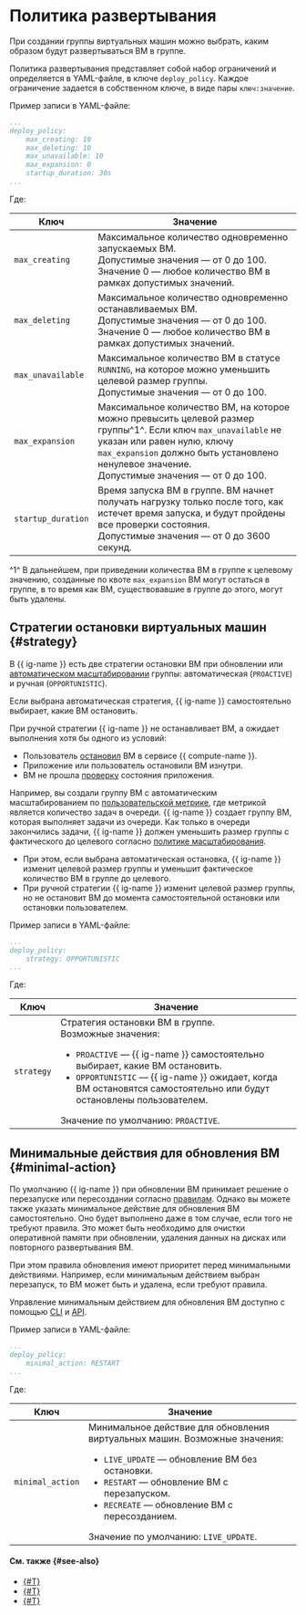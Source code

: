 # Политика развертывания

При создании группы виртуальных машин можно выбрать, каким образом будут развертываться ВМ в группе.

Политика развертывания представляет собой набор ограничений и определяется в YAML-файле, в ключе `deploy_policy`. Каждое ограничение задается в собственном ключе, в виде пары `ключ:значение`.

Пример записи в YAML-файле:

```yaml
...
deploy_policy:
    max_creating: 10
    max_deleting: 10
    max_unavailable: 10
    max_expansion: 0
    startup_duration: 30s
...
```

Где:

Ключ | Значение
----- | -----
`max_creating` | Максимальное количество одновременно запускаемых ВМ.<br>Допустимые значения — от 0 до 100. Значение 0 — любое количество ВМ в рамках допустимых значений.
`max_deleting` | Максимальное количество одновременно останавливаемых ВМ.<br>Допустимые значения — от 0 до 100. Значение 0 — любое количество ВМ в рамках допустимых значений.
`max_unavailable` | Максимальное количество ВМ в статусе `RUNNING`, на которое можно уменьшить целевой размер группы.<br>Допустимые значения — от 0 до 100.
`max_expansion` | Максимальное количество ВМ, на которое можно превысить целевой размер группы^1^. Если ключ `max_unavailable` не указан или равен нулю, ключу `max_expansion` должно быть установлено ненулевое значение.<br>Допустимые значения — от 0 до 100.
`startup_duration` | Время запуска ВМ в группе. ВМ начнет получать нагрузку только после того, как истечет время запуска, и будут пройдены все проверки состояния.<br>Допустимые значения — от 0 до 3600 секунд.

^1^ В дальнейшем, при приведении количества ВМ в группе к целевому значению, созданные по квоте `max_expansion` ВМ могут остаться в группе, в то время как ВМ, существовавшие в группе до этого, могут быть удалены.

## Стратегии остановки виртуальных машин {#strategy}

В {{ ig-name }} есть две стратегии остановки ВМ при обновлении или [автоматическом масштабировании](../scale.md#auto-scale) группы: автоматическая (`PROACTIVE`) и ручная (`OPPORTUNISTIC`).

Если выбрана автоматическая стратегия, {{ ig-name }} самостоятельно выбирает, какие ВМ остановить.

При ручной стратегии {{ ig-name }} не останавливает ВМ, а ожидает выполнения хотя бы одного из условий:
* Пользователь [остановил](../../../operations/vm-control/vm-stop-and-start.md#stop) ВМ в сервисе {{ compute-name }}.
* Приложение или пользователь остановили ВМ изнутри.
* ВМ не прошла [проверку](../autohealing.md#functional-healthcheck) состояния приложения.

Например, вы создали группу ВМ с автоматическим масштабированием по [пользовательской метрике](../scale.md#custom-metrics), где метрикой является количество задач в очереди. {{ ig-name }} создает группу ВМ, которая выполняет задачи из очереди. Как только в очереди закончились задачи, {{ ig-name }} должен уменьшить размер группы с фактического до целевого согласно [политике масштабирования](scale-policy.md).
  * При этом, если выбрана автоматическая остановка, {{ ig-name }} изменит целевой размер группы и уменьшит фактическое количество ВМ в группе до целевого.
  * При ручной стратегии {{ ig-name }} изменит целевой размер группы, но не остановит ВМ до момента самостоятельной остановки или остановки пользователем.

Пример записи в YAML-файле:

```yaml
...
deploy_policy:
    strategy: OPPORTUNISTIC
...
```

Где:

Ключ | Значение
----- | -----
`strategy` | Стратегия остановки ВМ в группе.<br>Возможные значения:<ul><li>`PROACTIVE` — {{ ig-name }} самостоятельно выбирает, какие ВМ остановить.</li><li>`OPPORTUNISTIC` — {{ ig-name }} ожидает, когда ВМ остановятся самостоятельно или будут остановлены пользователем.</li></ul> Значение по умолчанию: `PROACTIVE`.

## Минимальные действия для обновления ВМ {#minimal-action}

По умолчанию {{ ig-name }} при обновлении ВМ принимает решение о перезапуске или пересоздании согласно [правилам](../../instance-groups/deploy/instance.md). Однако вы можете также указать минимальное действие для обновления ВМ самостоятельно. Оно будет выполнено даже в том случае, если того не требуют правила. Это может быть необходимо для очистки оперативной памяти при обновлении, удаления данных на дисках или повторного развертывания ВМ.

При этом правила обновления имеют приоритет перед минимальными действиями. Например, если минимальным действием выбран перезапуск, то ВМ может быть и удалена, если требуют правила.

Управление минимальным действием для обновления ВМ доступно с помощью [CLI](../../../../cli/quickstart.md) и [API](../../../api-ref/).

Пример записи в YAML-файле:

```yaml
...
deploy_policy:
    minimal_action: RESTART
...
```

Где:

Ключ | Значение
----- | -----
`minimal_action` | Минимальное действие для обновления виртуальных машин. Возможные значения:<ul><li>`LIVE_UPDATE` — обновление ВМ без остановки.</li><li>`RESTART` — обновление ВМ с перезапуском.</li><li>`RECREATE` — обновление ВМ с пересозданием.</li></ul> Значение по умолчанию: `LIVE_UPDATE`.

#### См. также {#see-also}

* [{#T}](healing-policy.md)
* [{#T}](scale-policy.md)
* [{#T}](allocation-policy.md)